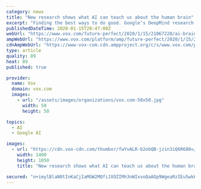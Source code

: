 ```yaml
---
category: news
title: "New research shows what AI can teach us about the human brain"
excerpt: "Finding the best ways to do good. Google’s DeepMind research group has a lot of flashy AI accomplishments to its name. Among the biggest are AlphaGo, its game-playing algorithm that stunned many ..."
publishedDateTime: 2020-01-15T20:47:00Z
webUrl: "https://www.vox.com/future-perfect/2020/1/15/21067228/ai-brain-protein-folding-google-deepmind"
ampWebUrl: "https://www.vox.com/platform/amp/future-perfect/2020/1/15/21067228/ai-brain-protein-folding-google-deepmind"
cdnAmpWebUrl: "https://www-vox-com.cdn.ampproject.org/c/s/www.vox.com/platform/amp/future-perfect/2020/1/15/21067228/ai-brain-protein-folding-google-deepmind"
type: article
quality: 89
heat: 89
published: true

provider:
  name: Vox
  domain: vox.com
  images:
    - url: "/assets/images/organizations/vox.com-50x50.jpg"
      width: 50
      height: 50

topics:
  - AI
  - Google AI

images:
  - url: "https://cdn.vox-cdn.com/thumbor/fwYvALR-b2obQB-jzin3iQ6R680=/0x0:5100x5100/1400x1050/filters:focal(2142x2142:2958x2958):no_upscale()/cdn.vox-cdn.com/uploads/chorus_image/image/66109355/614083772.jpg.0.jpg"
    width: 1400
    height: 1050
    title: "New research shows what AI can teach us about the human brain"

secured: "n+imylBlaN0tInKaCjIaMGW2MQfiJXOZIMh3nWIxvoQaAOp9WgeaRzIEu5wkHHD/dGjdGtARLzlqZZkzVIvC6D272osJWnqahUff94UDaTEtsmwJVqdl1115UY/OTvGfaROpF9BdQ1UtalvnurYb8kS6BXtBZKuywTgVJKplwX6ug54LW9/LgkHxqcbk1uMOOtaJDkYu9ytrSCjGzRzZnVMJS/M82eJMt57ihyeYVbrYaNwcal0rZ/rCZS4FMqefjwbXEHJafTHYpsuTlZFqts/676uoVG8UnbjNQYl/nAVDgMbGDqB2gy1U/yCy8mnD;u9omjF+RvifuAVFVOgzbpg=="
---
```


